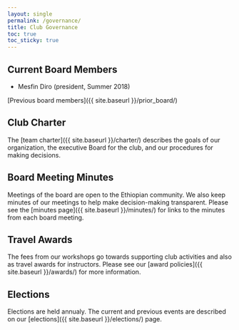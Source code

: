 ```yaml
---
layout: single
permalink: /governance/
title: Club Governance
toc: true
toc_sticky: true
---
```

## Current Board Members

* Mesfin Diro (president, Summer 2018)

[Previous board members]({{ site.baseurl }}/prior_board/)

## Club Charter

The [team charter]({{ site.baseurl }}/charter/) describes the goals of our organization, the executive Board for the club, and our procedures for making decisions.

## Board Meeting Minutes

Meetings of the board are open to the Ethiopian community. We also keep minutes of our meetings to help make decision-making transparent. Please see the [minutes page]({{ site.baseurl }}/minutes/) for links to the minutes from each board meeting.

## Travel Awards

The fees from our workshops go towards supporting club activities and also as travel awards for instructors. Please see our [award policies]({{ site.baseurl }}/awards/) for more information.

## Elections

Elections are held annualy. The current and previous events are described on our [elections]({{ site.baseurl }}/elections/) page. 
